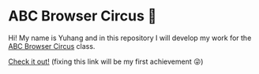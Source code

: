 # ABC Browser Circus 🎪

Hi! My name is Yuhang and in this repository I will develop my work for the [ABC Browser Circus](https://abc.leoneckert.com) class.

[Check it out!](https://yuhangzheng94.github.io/abc-student-repo/yuhang-room/) (fixing this link will be my first achievement 😜)
